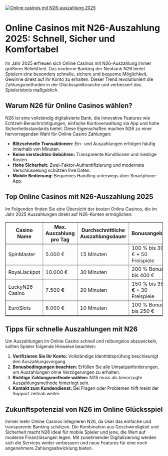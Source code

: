 [![Online casinos mit N26-auszahlung 2025](https://123-caf.pages.dev/gitsignup.png)](https://vrmoo.ru/Bt82HjjY)

<h1>Online Casinos mit N26-Auszahlung 2025: Schnell, Sicher und Komfortabel</h1>  <p>Im Jahr 2025 erfreuen sich Online Casinos mit N26-Auszahlung immer größerer Beliebtheit. Das moderne Banking der Neobank N26 bietet Spielern eine besonders schnelle, sichere und bequeme Möglichkeit, Gewinne direkt auf ihr Konto zu erhalten. Dieser Trend revolutioniert die Zahlungsmethoden in der Glücksspielbranche und verbessert das Spielerlebnis maßgeblich.</p>  <h2>Warum N26 für Online Casinos wählen?</h2>  <p>N26 ist eine vollständig digitalisierte Bank, die innovative Features wie Echtzeit-Benachrichtigungen, einfache Kontoverwaltung via App und hohe Sicherheitsstandards bietet. Diese Eigenschaften machen N26 zu einer hervorragenden Wahl für Online Casino Zahlungen:</p>  <ul>   <li><strong>Blitzschnelle Transaktionen:</strong> Ein- und Auszahlungen erfolgen häufig innerhalb von Minuten.</li>   <li><strong>Keine versteckten Gebühren:</strong> Transparente Konditionen und niedrige Kosten.</li>   <li><strong>Hohe Sicherheit:</strong> Zwei-Faktor-Authentifizierung und modernste Verschlüsselung schützen Ihre Daten.</li>   <li><strong>Mobile Bedienung:</strong> Bequemes Handling unterwegs über Smartphone-App.</li> </ul>  <h2>Top Online Casinos mit N26-Auszahlung 2025</h2>  <p>Im Folgenden finden Sie eine Übersicht der besten Online Casinos, die im Jahr 2025 Auszahlungen direkt auf N26-Konten ermöglichen:</p>  <table border="1" cellpadding="8" cellspacing="0" style="border-collapse: collapse; width: 100%;">   <thead>     <tr>       <th>Casino Name</th>       <th>Max. Auszahlung pro Tag</th>       <th>Durchschnittliche Auszahlungsdauer</th>       <th>Bonusangebot</th>     </tr>   </thead>   <tbody>     <tr>       <td>SpinMaster</td>       <td>5.000 €</td>       <td>15 Minuten</td>       <td>100 % bis 300 € + 50 Freispiele</td>     </tr>     <tr>       <td>RoyalJackpot</td>       <td>10.000 €</td>       <td>30 Minuten</td>       <td>200 % Bonus bis 400 €</td>     </tr>     <tr>       <td>LuckyN26 Casino</td>       <td>7.500 €</td>       <td>20 Minuten</td>       <td>150 % bis 350 € + 30 Freispiele</td>     </tr>     <tr>       <td>EuroSlots</td>       <td>6.000 €</td>       <td>10 Minuten</td>       <td>100 % Bonus bis 250 €</td>     </tr>   </tbody> </table>  <h2>Tipps für schnelle Auszahlungen mit N26</h2>  <p>Um Auszahlungen im Online Casino schnell und reibungslos abzuwickeln, sollten Spieler folgende Hinweise beachten:</p>  <ol>   <li><strong>Verifizieren Sie Ihr Konto:</strong> Vollständige Identitätsprüfung beschleunigt den Auszahlungsvorgang.</li>   <li><strong>Bonusbedingungen beachten:</strong> Erfüllen Sie alle Umsatzanforderungen, um Auszahlungen ohne Verzögerungen zu erhalten.</li>   <li><strong>Richtige Zahlungsmethode wählen:</strong> N26 muss als bevorzugte Auszahlungsmethode hinterlegt sein.</li>   <li><strong>Kontakt zum Kundendienst:</strong> Bei Fragen oder Problemen hilft meist der Support zeitnah weiter.</li> </ol>  <h2>Zukunftspotenzial von N26 im Online Glücksspiel</h2>  <p>Immer mehr Online Casinos integrieren N26, da User das einfache und transparente Banking schätzen. Die Kombination aus Geschwindigkeit und Sicherheit macht N26 ideal für mobile Spieler und jene, die Wert auf moderne Finanzlösungen legen. Mit zunehmender Digitalisierung werden sich die Services weiter verbessern und neue Features für eine noch angenehmere Zahlungsabwicklung bieten.</p>